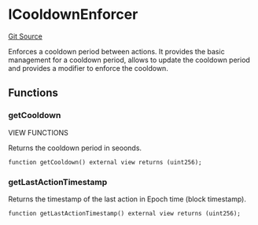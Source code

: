 # ICooldownEnforcer
[Git Source](https://github.com/OasisDEX/summer-earn-protocol/blob/f5de2d90d66614e7bd59fd42a9d06b870fe474cd/src/utils/CooldownEnforcer/ICooldownEnforcer.sol)

Enforces a cooldown period between actions. It provides the basic management for a cooldown
period, allows to update the cooldown period and provides a modifier to enforce the cooldown.


## Functions
### getCooldown

VIEW FUNCTIONS

Returns the cooldown period in seoonds.


```solidity
function getCooldown() external view returns (uint256);
```

### getLastActionTimestamp

Returns the timestamp of the last action in Epoch time (block timestamp).


```solidity
function getLastActionTimestamp() external view returns (uint256);
```

